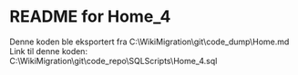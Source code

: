 # README for Home_4
Denne koden ble eksportert fra C:\WikiMigration\git\code_dump\Home.md
Link til denne koden: C:\WikiMigration\git\code_repo\SQLScripts\Home_4.sql
